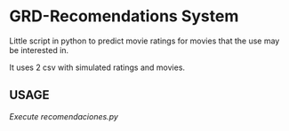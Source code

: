 # GRD-Recomendations System

Little script in python to predict movie ratings for movies that the use may be interested in.

It uses 2 csv with simulated ratings and movies.

## USAGE
_Execute recomendaciones.py_
